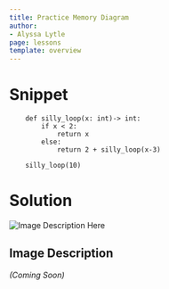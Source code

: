 ```yaml
---
title: Practice Memory Diagram
author:
- Alyssa Lytle
page: lessons
template: overview
---
```


# Snippet

```
    def silly_loop(x: int)-> int:
        if x < 2:
            return x
        else:
            return 2 + silly_loop(x-3) 

    silly_loop(10)
```

# Solution
<!-- [Solution Video](https://youtu.be/mr_7bk3F6to) -->

<img class="img-fluid" src="/static/practice-mem-diagrams/silly-loop.png" alt="Image Description Here"  /> 

## Image Description 
*(Coming Soon)*
